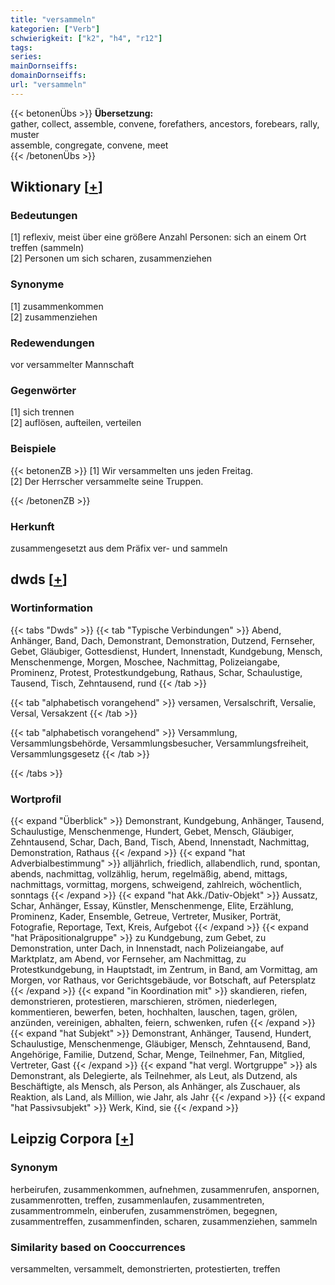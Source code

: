 ```yaml
---
title: "versammeln"
kategorien: ["Verb"]
schwierigkeit: ["k2", "h4", "r12"]
tags:
series:
mainDornseiffs:
domainDornseiffs:
url: "versammeln"
---
```


{{< betonenÜbs >}}
**Übersetzung:**  
gather, collect, assemble, convene, forefathers, ancestors, forebears, rally, muster  
assemble, congregate, convene, meet  
{{< /betonenÜbs >}}

## Wiktionary [[+](https://de.wiktionary.org/wiki/versammeln)]

### Bedeutungen
[1] reflexiv, meist über eine größere Anzahl Personen: sich an einem Ort treffen (sammeln)  
[2] Personen um sich scharen, zusammenziehen  

### Synonyme
[1] zusammenkommen  
[2] zusammenziehen  

### Redewendungen
vor versammelter Mannschaft  

### Gegenwörter
[1] sich trennen  
[2] auflösen, aufteilen, verteilen  

### Beispiele
{{< betonenZB >}}
[1] Wir versammelten uns jeden Freitag.  
[2] Der Herrscher versammelte seine Truppen.  

{{< /betonenZB >}}
### Herkunft
zusammengesetzt aus dem Präfix ver- und sammeln  



## dwds [[+](https://www.dwds.de/wb/versammeln)]

### Wortinformation
{{< tabs "Dwds" >}}
{{< tab "Typische Verbindungen" >}}
Abend, Anhänger, Band, Dach, Demonstrant, Demonstration, Dutzend, Fernseher, Gebet, Gläubiger, Gottesdienst, Hundert, Innenstadt, Kundgebung, Mensch, Menschenmenge, Morgen, Moschee, Nachmittag, Polizeiangabe, Prominenz, Protest, Protestkundgebung, Rathaus, Schar, Schaulustige, Tausend, Tisch, Zehntausend, rund
{{< /tab >}}

{{< tab "alphabetisch vorangehend" >}}
versamen, Versalschrift, Versalie, Versal, Versakzent
{{< /tab >}}

{{< tab "alphabetisch vorangehend" >}}
Versammlung, Versammlungsbehörde, Versammlungsbesucher, Versammlungsfreiheit, Versammlungsgesetz
{{< /tab >}}

{{< /tabs >}}

### Wortprofil
{{< expand "Überblick" >}} Demonstrant, Kundgebung, Anhänger, Tausend, Schaulustige, Menschenmenge, Hundert, Gebet, Mensch, Gläubiger, Zehntausend, Schar, Dach, Band, Tisch, Abend, Innenstadt, Nachmittag, Demonstration, Rathaus {{< /expand >}}
{{< expand "hat Adverbialbestimmung" >}} alljährlich, friedlich, allabendlich, rund, spontan, abends, nachmittag, vollzählig, herum, regelmäßig, abend, mittags, nachmittags, vormittag, morgens, schweigend, zahlreich, wöchentlich, sonntags {{< /expand >}}
{{< expand "hat Akk./Dativ-Objekt" >}} Aussatz, Schar, Anhänger, Essay, Künstler, Menschenmenge, Elite, Erzählung, Prominenz, Kader, Ensemble, Getreue, Vertreter, Musiker, Porträt, Fotografie, Reportage, Text, Kreis, Aufgebot {{< /expand >}}
{{< expand "hat Präpositionalgruppe" >}} zu Kundgebung, zum Gebet, zu Demonstration, unter Dach, in Innenstadt, nach Polizeiangabe, auf Marktplatz, am Abend, vor Fernseher, am Nachmittag, zu Protestkundgebung, in Hauptstadt, im Zentrum, in Band, am Vormittag, am Morgen, vor Rathaus, vor Gerichtsgebäude, vor Botschaft, auf Petersplatz {{< /expand >}}
{{< expand "in Koordination mit" >}} skandieren, riefen, demonstrieren, protestieren, marschieren, strömen, niederlegen, kommentieren, bewerfen, beten, hochhalten, lauschen, tagen, grölen, anzünden, vereinigen, abhalten, feiern, schwenken, rufen {{< /expand >}}
{{< expand "hat Subjekt" >}} Demonstrant, Anhänger, Tausend, Hundert, Schaulustige, Menschenmenge, Gläubiger, Mensch, Zehntausend, Band, Angehörige, Familie, Dutzend, Schar, Menge, Teilnehmer, Fan, Mitglied, Vertreter, Gast {{< /expand >}}
{{< expand "hat vergl. Wortgruppe" >}} als Demonstrant, als Delegierte, als Teilnehmer, als Leut, als Dutzend, als Beschäftigte, als Mensch, als Person, als Anhänger, als Zuschauer, als Reaktion, als Land, als Million, wie Jahr, als Jahr {{< /expand >}}
{{< expand "hat Passivsubjekt" >}} Werk, Kind, sie {{< /expand >}}

## Leipzig Corpora [[+](https://corpora.uni-leipzig.de/en/res?word=versammeln&corpusId=deu_newscrawl-public_2018)]


### Synonym
herbeirufen, zusammenkommen, aufnehmen, zusammenrufen, anspornen, zusammenrotten, treffen, zusammenlaufen, zusammentreten, zusammentrommeln, einberufen, zusammenströmen, begegnen, zusammentreffen, zusammenfinden, scharen, zusammenziehen, sammeln


### Similarity based on Cooccurrences
versammelten, versammelt, demonstrierten, protestierten, treffen

